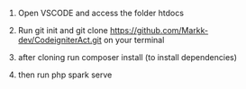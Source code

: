 1. Open VSCODE and access the folder htdocs

2. Run git init and
git clone https://github.com/Markk-dev/CodeigniterAct.git
on your terminal

3. after cloning run composer install (to install dependencies)
4. then run php spark serve
